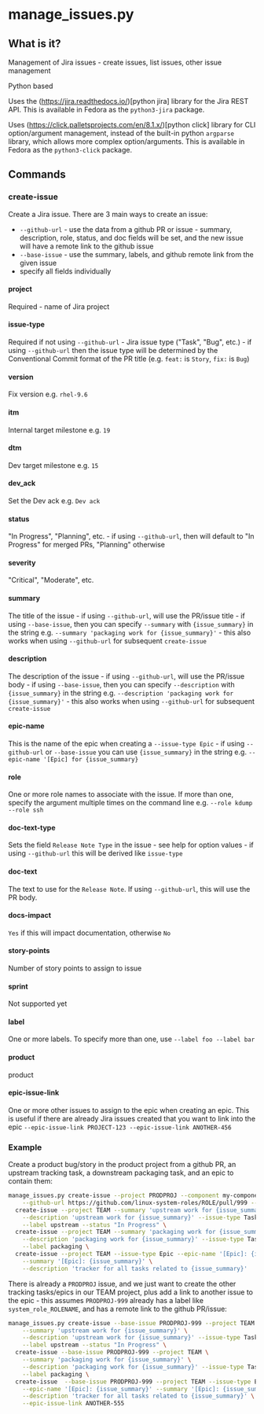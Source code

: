 # manage_issues.py

## What is it?

Management of Jira issues - create issues, list issues, other issue management

Python based

Uses the (https://jira.readthedocs.io/)[python jira] library for the Jira REST
API.  This is available in Fedora as the `python3-jira` package.

Uses (https://click.palletsprojects.com/en/8.1.x/)[python click] library for CLI
option/argument management, instead of the built-in python `argparse` library,
which allows more complex option/arguments.  This is available in Fedora as the
`python3-click` package.

## Commands

### create-issue

Create a Jira issue.  There are 3 main ways to create an issue:

* `--github-url` - use the data from a github PR or issue - summary, description, role,
  status, and doc fields will be set, and the new issue will have a remote link
  to the github issue
* `--base-issue` - use the summary, labels, and github remote link from the given issue
* specify all fields individually

#### project

Required - name of Jira project

#### issue-type

Required if not using `--github-url` - Jira issue type ("Task", "Bug", etc.) - if using `--github-url` then the issue type will be determined by the Conventional Commit
format of the PR title (e.g. `feat:` is `Story`, `fix:` is `Bug`)

#### version

Fix version e.g. `rhel-9.6`

#### itm

Internal target milestone e.g. `19`

#### dtm

Dev target milestone e.g. `15`

#### dev_ack

Set the Dev ack e.g. `Dev ack`

#### status

"In Progress", "Planning", etc. - if using `--github-url`, then will default to
"In Progress" for merged PRs, "Planning" otherwise

#### severity

"Critical", "Moderate", etc.

#### summary

The title of the issue - if using `--github-url`, will use the PR/issue title -
if using `--base-issue`, then you can specify `--summary` with `{issue_summary}`
in the string e.g. `--summary 'packaging work for {issue_summary}'` - this also
works when using `--github-url` for subsequent `create-issue`

#### description

The description of the issue - if using `--github-url`, will use the PR/issue
body - if using `--base-issue`, then you can specify `--description` with
`{issue_summary}` in the string e.g. `--description 'packaging work for
{issue_summary}'` - this also works when using `--github-url` for subsequent
`create-issue`

#### epic-name

This is the name of the epic when creating a `--issue-type Epic` - if using
`--github-url` or `--base-issue` you can use `{issue_summary}` in the string
e.g. `--epic-name '[Epic] for {issue_summary}`


#### role

One or more role names to associate with the issue.  If more than one, specify
the argument multiple times on the command line e.g. `--role kdump --role ssh`

#### doc-text-type

Sets the field `Release Note Type` in the issue - see help for option values -
if using `--github-url` this will be derived like `issue-type`

#### doc-text

The text to use for the `Release Note`.  If using `--github-url`, this will
use the PR body.

#### docs-impact

`Yes` if this will impact documentation, otherwise `No`

#### story-points

Number of story points to assign to issue

#### sprint

Not supported yet

#### label

One or more labels.  To specify more than one, use `--label foo --label bar`

#### product

product

#### epic-issue-link

One or more other issues to assign to the epic when creating an epic.  This is
useful if there are already Jira issues created that you want to link into
the epic `--epic-issue-link PROJECT-123 --epic-issue-link ANOTHER-456`

### Example

Create a product bug/story in the product project from a github PR, an upstream
tracking task, a downstream packaging task, and an epic to contain them:

```bash
manage_issues.py create-issue --project PRODPROJ --component my-component \
    --github-url https://github.com/linux-system-roles/ROLE/pull/999 --version rhel-9.6 --itm 26 --dtm 22 --story-points 5 --status New --severity Low \
  create-issue --project TEAM --summary 'upstream work for {issue_summary}' \
    --description 'upstream work for {issue_summary}' --issue-type Task --story-points 1 \
    --label upstream --status "In Progress" \
  create-issue --project TEAM --summary 'packaging work for {issue_summary}' \
    --description 'packaging work for {issue_summary}' --issue-type Task --story-points 1 \
    --label packaging \
  create-issue --project TEAM --issue-type Epic --epic-name '[Epic]: {issue_summary}' \
    --summary '[Epic]: {issue_summary}' \
    --description 'tracker for all tasks related to {issue_summary}'
```

There is already a `PRODPROJ` issue, and we just want to create the other tracking
tasks/epics in our TEAM project, plus add a link to another issue to the epic -
this assumes `PRODPROJ-999` already has a label like `system_role_ROLENAME`, and
has a remote link to the github PR/issue:

```bash
manage_issues.py create-issue --base-issue PRODPROJ-999 --project TEAM \
    --summary 'upstream work for {issue_summary}' \
    --description 'upstream work for {issue_summary}' --issue-type Task --story-points 1 \
    --label upstream --status "In Progress" \
  create-issue --base-issue PRODPROJ-999 --project TEAM \
    --summary 'packaging work for {issue_summary}' \
    --description 'packaging work for {issue_summary}' --issue-type Task --story-points 1 \
    --label packaging \
  create-issue  --base-issue PRODPROJ-999 --project TEAM --issue-type Epic \
    --epic-name '[Epic]: {issue_summary}' --summary '[Epic]: {issue_summary}' \
    --description 'tracker for all tasks related to {issue_summary}' \
    --epic-issue-link ANOTHER-555
```
